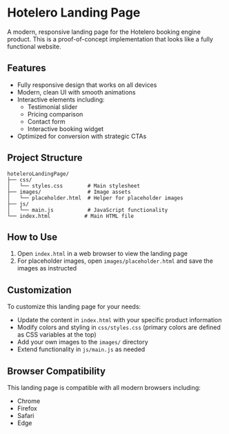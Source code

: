 # Hotelero Landing Page

A modern, responsive landing page for the Hotelero booking engine product. This is a proof-of-concept implementation that looks like a fully functional website.

## Features

- Fully responsive design that works on all devices
- Modern, clean UI with smooth animations
- Interactive elements including:
  - Testimonial slider
  - Pricing comparison
  - Contact form
  - Interactive booking widget
- Optimized for conversion with strategic CTAs

## Project Structure

```
hoteleroLandingPage/
├── css/
│   └── styles.css        # Main stylesheet
├── images/               # Image assets
│   └── placeholder.html  # Helper for placeholder images
├── js/
│   └── main.js           # JavaScript functionality
└── index.html           # Main HTML file
```

## How to Use

1. Open `index.html` in a web browser to view the landing page
2. For placeholder images, open `images/placeholder.html` and save the images as instructed

## Customization

To customize this landing page for your needs:

- Update the content in `index.html` with your specific product information
- Modify colors and styling in `css/styles.css` (primary colors are defined as CSS variables at the top)
- Add your own images to the `images/` directory
- Extend functionality in `js/main.js` as needed

## Browser Compatibility

This landing page is compatible with all modern browsers including:
- Chrome
- Firefox
- Safari
- Edge
